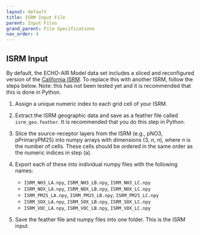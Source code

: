 ```yaml
---
layout: default
title: ISRM Input File
parent: Input Files
grand_parent: File Specifications
nav_order: 4
---
```


## ISRM Input

By default, the ECHO-AIR Model data set includes a sliced and reconfigured version of the [California ISRM](https://zenodo.org/record/7548607). To replace this with another ISRM, follow the steps below. Note: this has not been tested yet and it is recommended that this is done in Python.

1. Assign a unique numeric index to each grid cell of your ISRM.

2. Extract the ISRM geographic data and save as a feather file called `isrm_geo.feather`. It is recommended that you do this step in Python.

3. Slice the source-receptor layers from the ISRM (e.g., pNO3, pPrimaryPM25) into numpy arrays with dimensions (3, *n*, *n*), where *n* is the number of cells. These cells should be ordered in the same order as the numeric indices in step (a).

4. Export each of these into individual numpy files with the following names:
   * `ISRM_NH3_LA.npy`, `ISRM_NH3_LB.npy`, `ISRM_NH3_LC.npy`
   * `ISRM_NOX_LA.npy`, `ISRM_NOX_LB.npy`, `ISRM_NOX_LC.npy`
   * `ISRM_PM25_LA.npy`, `ISRM_PM25_LB.npy`, `ISRM_PM25_LC.npy`
   * `ISRM_SOX_LA.npy`, `ISRM_SOX_LB.npy`, `ISRM_SOX_LC.npy`
   * `ISRM_VOC_LA.npy`, `ISRM_VOC_LB.npy`, `ISRM_VOX_LC.npy`

5. Save the feather file and numpy files into one folder. This is the ISRM input.
